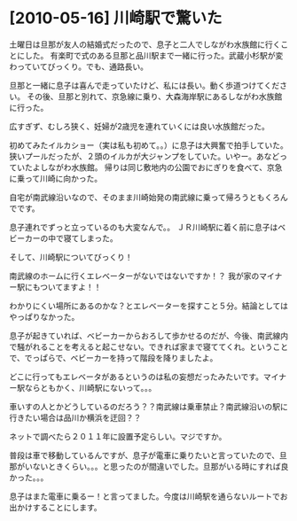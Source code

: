# [2010-05-16] 川崎駅で驚いた


土曜日は旦那が友人の結婚式だったので、息子と二人でしながわ水族館に行くことにした。
有楽町で式のある旦那と品川駅まで一緒に行った。武蔵小杉駅が変わっていてびっくり。でも、通路長い。

旦那と一緒に息子は喜んで走っていたけど、私には長い。動く歩道つけてください。
その後、旦那と別れて、京急線に乗り、大森海岸駅にあるしながわ水族館に行った。

広すぎず、むしろ狭く、妊婦が2歳児を連れていくには良い水族館だった。

初めてみたイルカショー（実は私も初めて。。）に息子は大興奮で拍手していた。
狭いプールだったが、２頭のイルカが大ジャンプをしていた。いやー。あなどっていたよしながわ水族館。
帰りは同じ敷地内の公園でおにぎりを食べて、京急に乗って川崎に向かった。

自宅が南武線沿いなので、そのまま川崎始発の南武線に乗って帰ろうともくろんでです。

息子連れでずっと立っているのも大変なんで。。
ＪＲ川崎駅に着く前に息子はベビーカーの中で寝てしまった。

そして、川崎駅についてびっくり！

南武線のホームに行くエレベーターがないではないですか！？
我が家のマイナー駅にもついてますよ！！

わかりにくい場所にあるのかな？とエレベーターを探すこと５分。結論としてはやっぱりなかった。

息子が起きていれば、ベビーカーからおろして歩かせるのだが、今後、南武線内で騒がれることを考えると起こせない。できれば家まで寝ててくれ。ということで、でっぱらで、ベビーカーを持って階段を降りましたよ。

どこに行ってもエレベータがあるというのは私の妄想だったみたいです。マイナー駅ならともかく、川崎駅にないって。。。

車いすの人とかどうしているのだろう？？南武線は乗車禁止？南武線沿いの駅に行きたい場合は品川か横浜を迂回？？

ネットで調べたら２０１１年に設置予定らしい。マジですか。

普段は車で移動しているんですが、息子が電車に乗りたいと言っていたので、旦那がいないときくらい。。。と思ったのが間違いでした。旦那がいる時にすれば良かった。。。

息子はまた電車に乗るー！と言ってました。今度は川崎駅を通らないルートでお出かけすることにします。

